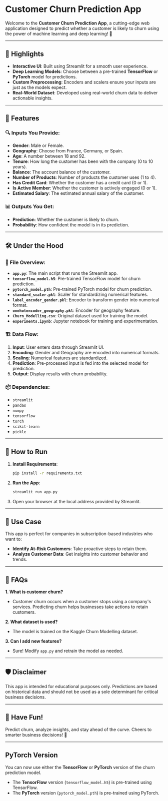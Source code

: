 
# Customer Churn Prediction App

Welcome to the **Customer Churn Prediction App**, a cutting-edge web application designed to predict whether a customer is likely to churn using the power of machine learning and deep learning! 🚀

---

## 🌟 Highlights
- **Interactive UI**: Built using Streamlit for a smooth user experience.
- **Deep Learning Models**: Choose between a pre-trained **TensorFlow** or **PyTorch** model for predictions.
- **Custom Preprocessing**: Encoders and scalers ensure your inputs are just as the models expect.
- **Real-World Dataset**: Developed using real-world churn data to deliver actionable insights.

---

## 🧩 Features

### 🔍 Inputs You Provide:
- **Gender**: Male or Female.
- **Geography**: Choose from France, Germany, or Spain.
- **Age**: A number between 18 and 92.
- **Tenure**: How long the customer has been with the company (0 to 10 years).
- **Balance**: The account balance of the customer.
- **Number of Products**: Number of products the customer uses (1 to 4).
- **Has Credit Card**: Whether the customer has a credit card (0 or 1).
- **Is Active Member**: Whether the customer is actively engaged (0 or 1).
- **Estimated Salary**: The estimated annual salary of the customer.

### 📊 Outputs You Get:
- **Prediction**: Whether the customer is likely to churn.
- **Probability**: How confident the model is in its prediction.

---

## 🛠️ Under the Hood

### 📂 File Overview:
- **`app.py`**: The main script that runs the Streamlit app.
- **`tensorflow_model.h5`**: Pre-trained TensorFlow model for churn prediction.
- **`pytorch_model.pth`**: Pre-trained PyTorch model for churn prediction.
- **`standard_scaler.pkl`**: Scaler for standardizing numerical features.
- **`label_encoder_gender.pkl`**: Encoder to transform gender into numerical format.
- **`onehotencoder_geography.pkl`**: Encoder for geography feature.
- **`Churn_Modelling.csv`**: Original dataset used for training the model.
- **`experiments.ipynb`**: Jupyter notebook for training and experimentation.

### 🏗️ Data Flow:
1. **Input**: User enters data through Streamlit UI.
2. **Encoding**: Gender and Geography are encoded into numerical formats.
3. **Scaling**: Numerical features are standardized.
4. **Prediction**: Pre-processed input is fed into the selected model for prediction.
5. **Output**: Display results with churn probability.

### 📦 Dependencies:
- `streamlit`
- `pandas`
- `numpy`
- `tensorflow`
- `torch`
- `scikit-learn`
- `pickle`

---

## 🚀 How to Run

1. **Install Requirements**:
   ```bash
   pip install -r requirements.txt
   ```

2. **Run the App**:
   ```bash
   streamlit run app.py
   ```

3. Open your browser at the local address provided by Streamlit.

---

## 🎯 Use Case
This app is perfect for companies in subscription-based industries who want to:
- **Identify At-Risk Customers**: Take proactive steps to retain them.
- **Analyze Customer Data**: Get insights into customer behavior and trends.

---

## 🤔 FAQs

**1. What is customer churn?**
   - Customer churn occurs when a customer stops using a company's services. Predicting churn helps businesses take actions to retain customers.

**2. What dataset is used?**
   - The model is trained on the Kaggle Churn Modelling dataset.

**3. Can I add new features?**
   - Sure! Modify `app.py` and retrain the model as needed.

---

## 🛡️ Disclaimer
This app is intended for educational purposes only. Predictions are based on historical data and should not be used as a sole determinant for critical business decisions.

---

## 🎉 Have Fun!
Predict churn, analyze insights, and stay ahead of the curve. Cheers to smarter business decisions! 🥂

---

## PyTorch Version

You can now use either the **TensorFlow** or **PyTorch** version of the churn prediction model.

- The **TensorFlow** version (`tensorflow_model.h5`) is pre-trained using TensorFlow.
- The **PyTorch** version (`pytorch_model.pth`) is pre-trained using PyTorch.
